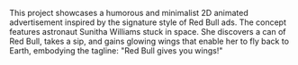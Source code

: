This project showcases a humorous and minimalist 2D animated advertisement inspired by the signature style of Red Bull ads. The concept features astronaut Sunitha Williams stuck in space. She discovers a can of Red Bull, takes a sip, and gains glowing wings that enable her to fly back to Earth, embodying the tagline: "Red Bull gives you wings!"
